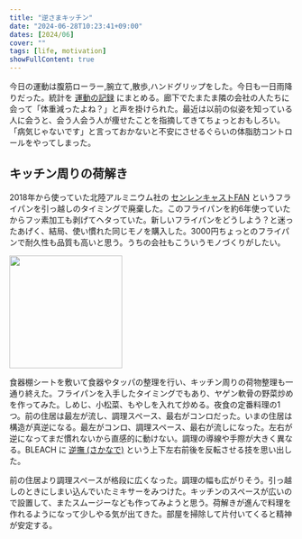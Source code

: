 ```yaml
---
title: "逆さまキッチン"
date: "2024-06-28T10:23:41+09:00"
dates: [2024/06]
cover: ""
tags: [life, motivation]
showFullContent: true
---
```


今日の運動は腹筋ローラー,腕立て,散歩,ハンドグリップをした。今日も一日雨降りだった。統計を [運動の記録](https://docs.google.com/spreadsheets/d/1bg85QtM-LciUgey8I79uI7vW2PEwsP6TVdeIRVkACBg/edit?usp=sharing) にまとめる。廊下でたまたま隣の会社の人たちに会って「体重減ったよね？」と声を掛けられた。最近は以前の似姿を知っている人に会うと、会う人会う人が痩せたことを指摘してきてちょっとおもしろい。「病気じゃないです」と言っておかないと不安にさせるぐらいの体脂肪コントロールをやってしまった。

## キッチン周りの荷解き

2018年から使っていた北陸アルミニウム社の [センレンキャストFAN](https://hokua.com/item/11481) というフライパンを引っ越しのタイミングで廃棄した。このフライパンを約6年使っていたからフッ素加工も剥げてヘタっていた。新しいフライパンをどうしよう？と迷ったあげく、結局、使い慣れた同じモノを購入した。3000円ちょっとのフライパンで耐久性も品質も高いと思う。うちの会社もこういうモノづくりがしたい。

<a href="https://amzn.to/3VY7Ehz" target="_blank"><img src="https://m.media-amazon.com/images/I/81lWHNVYv5L._AC_SX569_.jpg" width="200" /></a>

食器棚シートを敷いて食器やタッパの整理を行い、キッチン周りの荷物整理も一通り終えた。フライパンを入手したタイミングでもあり、ヤゲン軟骨の野菜炒めを作ってみた。しめじ、小松菜、もやしを入れて炒める。夜食の定番料理の1つ。前の住居は最左が流し、調理スペース、最右がコンロだった。いまの住居は構造が真逆になる。最左がコンロ、調理スペース、最右が流しになった。左右が逆になってまだ慣れないから直感的に動けない。調理の導線や手際が大きく異なる。BLEACH に [逆撫 (さかなで)](https://dic.pixiv.net/a/%E9%80%86%E6%92%AB%28BLEACH%29) という上下左右前後を反転させる技を思い出した。

前の住居より調理スペースが格段に広くなった。調理の幅も広がりそう。引っ越しのときにしまい込んでいたミキサーをみつけた。キッチンのスペースが広いので設置して、またスムージーなども作ってみようと思う。荷解きが進んで料理を作れるようになって少しやる気が出てきた。部屋を掃除して片付いてくると精神が安定する。
